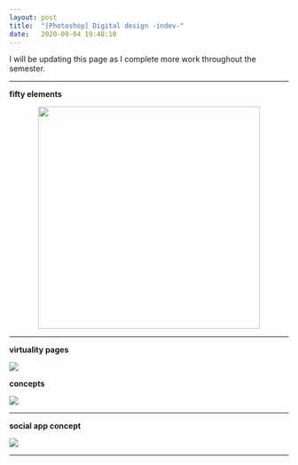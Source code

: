 ```yaml
---
layout: post
title:  "[Photoshop] Digital design -indev-"
date:   2020-09-04 19:48:10
---
```


I will be updating this page as I complete more work throughout the semester.

-----------------------------------------------------------

**fifty elements**

<p align="center">
    <img src="https://i.imgur.com/bUeaZJ7.jpg" width="400" >
</p> 

-----------------------------------------------------------

**virtuality pages**

<img src="https://i.imgur.com/Bgx4KlW.jpg">


**concepts** 

<img src="https://i.imgur.com/OMAmTwz.jpg">

-----------------------------------------------------------

**social app concept**

<img src="https://i.imgur.com/nHeem1n.png">

-----------------------------------------------------------

